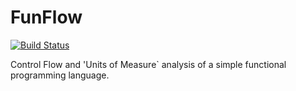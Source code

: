 # FunFlow

[![Build Status](https://travis-ci.org/pepijnkokke/FunFlow.png)](https://travis-ci.org/pepijnkokke/FunFlow)

Control Flow and 'Units of Measure` analysis of a simple functional programming language.
